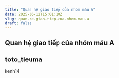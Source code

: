 ```yaml
---
title: "Quan hệ giao tiếp của nhóm máu A"
date: 2025-06-12T15:01:18Z
slug: quan-he-giao-tiep-cua-nhom-mau-a
draft: false
---
```


## Quan hệ giao tiếp của nhóm máu A

## toto_tieuma

kenh14